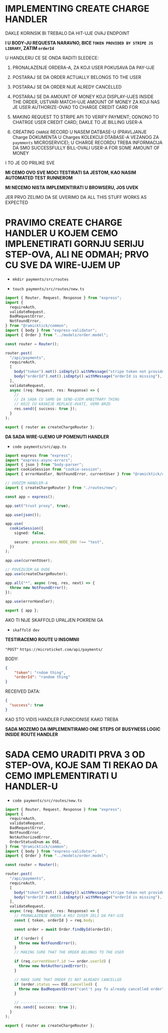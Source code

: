 # IMPLEMENTING CREATE CHARGE HANDLER

DAKLE KORINSIK BI TREBALO DA HIT-UJE OVAJ ENDPOINT

**I U BODY-JU REQUESTA NARAVNO, BICE `TOKEN PROVIDED BY STRIPE JS LIBRARY`, ZATIM `orderId`**

U HANDLERU CE SE ONDA RADITI SLEDECE:

1. PRONALAZENJE ORDERA-A, ZA KOJI USER POKUSAVA DA PAY-UJE

2. POSTARAJ SE DA ORDER ACTUALLY BELONGS TO THE USER

3. POSTARAJ SE DA ORDER NIJE ALREDY CANCELLED

4. POSTARAJ SE DA AMOUNT OF MONEY KOJI DISPLAY-UJES INSIDE THE ORDER, USTVARI MATCH-UJE AMOUNT OF MONEY ZA KOJI NAS JE USER AUTHORIZE-OVAO TO CHARGE CREDIT CARD FOR

5. MAKING REQUEST TO STRIPE API TO VERIFY PAYMENT; ODNONO TO CHATRGE USER CREDIT CARD; DAKLE TO JE BILLING USER-A

6. CREATING `CHARGE` RECORD U NASEM DATBASE-U (PRAVLJANJE Charge DOKUMENTA U Charges KOLEKCIJI DTABASE-A VEZANOG ZA `paymments` MICROSERVICE); U CHARGE RECORDU TREBA INFORMACIJA DA SMO SUCCESSFULLY BILL-OVALI USER-A FOR SOME AMOUNT OF MONEY

I TO JE OD PRILIKE SVE

**MI CEMO OVO SVE MOCI TESTIRATI SA JESTOM, KAO NASIM AUTOMATED TEST RUNNEROM**

**MI NECEMO NISTA IMPLEMENTIRATI U BROWSERU, JOS UVEK**

JER PRVO ZELIMO DA SE UVERIMO DA ALL THIS STUFF WORKS AS EXPECTED

# PRAVIMO CREATE CHARGE HANDLER U KOJEM CEMO IMPLENETIRATI GORNJU SERIJU STEP-OVA, ALI NE ODMAH; PRVO CU SVE DA WIRE-UJEM UP

- `mkdir payments/src/routes`

- `touch payments/src/routes/new.ts`

```ts
import { Router, Request, Response } from "express";
import {
  requireAuth,
  validateRequest,
  BadRequestError,
  NotFoundError,
} from "@ramicktick/common";
import { body } from "express-validator";
import { Order } from "../models/order.model";

const router = Router();

router.post(
  "/api/payments",
  requireAuth,
  [
    body("token").not().isEmpty().withMessage("stripe token not provided"),
    body("orderId").not().isEmpty().withMessage("orderId is missing"),
  ],
  validateRequest,
  async (req: Request, res: Response) => {
    //
    // ZA SADA CU SAMO DA SEND-UJEM ARBITRARY THING
    // KOJI CU KASNIJE REPLACE-OVATI, VEMO BRZO
    res.send({ success: true });
  }
);

export { router as createChargeRouter };
```

**DA SADA WIRE-UJEMO UP POMENUTI HANDLER**

- `code payments/src/app.ts`

```ts
import express from "express";
import "express-async-errors";
import { json } from "body-parser";
import cookieSession from "cookie-session";
import { errorHandler, NotFoundError, currentUser } from "@ramicktick/common";

// UVOZIM HANDLER-A
import { createChargeRouter } from "./routes/new";

const app = express();

app.set("trust proxy", true);

app.use(json());

app.use(
  cookieSession({
    signed: false,

    secure: process.env.NODE_ENV !== "test",
  })
);

app.use(currentUser);

// POVEZUJEM GA OVDE
app.use(createChargeRouter);

app.all("*", async (req, res, next) => {
  throw new NotFoundError();
});

app.use(errorHandler);

export { app };

```

AKO TI NIJE SKAFFOLD UPALJEN POKRENI GA

- `skaffold dev`

**TESTIRACEMO ROUTE U INSOMNII**

`"POST"` `https://microticket.com/api/payments/`

BODY:

```json
{
	"token": "rndom thing",
	"orderId": "random thing"
}
```

RECEIVED DATA:

```json
{
  "success": true
}
```

KAO STO VIDIS HANDLER FUNKCIONISE KAKO TREBA

**SADA MOZEMO DA IMPLEMENTIRAMO ONE STEPS OF BUSYNESS LOGIC INSIDE ROUTE HANDLER**

# SADA CEMO URADITI PRVA 3 OD STEP-OVA, KOJE SAM TI REKAO DA CEMO IMPLEMENTIRATI U HANDLER-U

- `code payments/src/routes/new.ts`

```ts
import { Router, Request, Response } from "express";
import {
  requireAuth,
  validateRequest,
  BadRequestError,
  NotFoundError,
  NotAuthorizedError,
  OrderStatusEnum as OSE,
} from "@ramicktick/common";
import { body } from "express-validator";
import { Order } from "../models/order.model";

const router = Router();

router.post(
  "/api/payments",
  requireAuth,
  [
    body("token").not().isEmpty().withMessage("stripe token not provided"),
    body("orderId").not().isEmpty().withMessage("orderId is missing"),
  ],
  validateRequest,
  async (req: Request, res: Response) => {
    // PRONALAZENJE ORDER-A KOJ IUSER ZELI DA PAY-UJE
    const { token, orderId } = req.body;

    const order = await Order.findById(orderId);

    if (!order) {
      throw new NotFoundError();
    }
    // MAKING SURE THAT THE ORDER BELONGS TO THE USER

    if (req.currentUser?.id !== order.userId) {
      throw new NotAuthorizedError();
    }

    // MAKE SURE THAT ORDER IS NOT ALREADY CANCELLED
    if (order.status === OSE.cancelled) {
      throw new BadRequestError("cant't pay fo already cancelled order");
    }

    // ------------------------
    res.send({ success: true });
  }
);

export { router as createChargeRouter };

```
